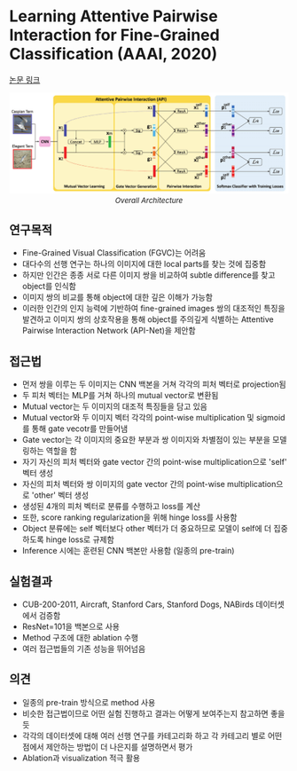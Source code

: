 # Learning Attentive Pairwise Interaction for Fine-Grained Classification (AAAI, 2020)

[논문 링크](https://ojs.aaai.org/index.php/AAAI/article/view/7016)

<p align="center">
    <img width="600" alt='fig1' src="./img/04_08_01.png?raw=true"></br>
    <em><font size=2>Overall Architecture</font></em>
</p>

## 연구목적
- Fine-Grained Visual Classification (FGVC)는 어려움
- 대다수의 선행 연구는 하나의 이미지에 대한 local parts를 찾는 것에 집중함
- 하지만 인간은 종종 서로 다른 이미지 쌍을 비교하여 subtle difference를 찾고 object를 인식함
- 이미지 쌍의 비교를 통해 object에 대한 깊은 이해가 가능함
- 이러한 인간의 인지 능력에 기반하여 fine-grained images 쌍의 대조적인 특징을 발견하고 이미지 쌍의 상호작용을 통해 object를 주의깊게 식별하는 Attentive Pairwise Interaction Network (API-Net)을 제안함

## 접근법
- 먼저 쌍을 이루는 두 이미지는 CNN 백본을 거쳐 각각의 피처 벡터로 projection됨
- 두 피처 벡터는 MLP를 거쳐 하나의 mutual vector로 변환됨
- Mutual vector는 두 이미지의 대조적 특징들을 담고 있음
- Mutual vector와 두 이미지 벡터 각각의 point-wise multiplication 및 sigmoid를 통해 gate vecotr를 만들어냄
- Gate vector는 각 이미지의 중요한 부분과 쌍 이미지와 차별점이 있는 부분을 모델링하는 역할을 함
- 자기 자신의 피처 벡터와 gate vector 간의 point-wise multiplication으로 'self' 벡터 생성
- 자신의 피처 벡터와 쌍 이미지의 gate vector 간의 point-wise multiplication으로 'other' 벡터 생성
- 생성된 4개의 피처 벡터로 분류를 수행하고 loss를 계산
- 또한, score ranking regularization을 위해 hinge loss를 사용함
- Object 분류에는 self 벡터보다 other 벡터가 더 중요하므로 모델이 self에 더 집중하도록 hinge loss로 규제함
- Inference 시에는 훈련된 CNN 백본만 사용함 (일종의 pre-train)

## 실험결과
- CUB-200-2011, Aircraft, Stanford Cars, Stanford Dogs, NABirds 데이터셋에서 검증함
- ResNet=101을 백본으로 사용
- Method 구조에 대한 ablation 수행
- 여러 접근법들의 기존 성능을 뛰어넘음

## 의견
- 일종의 pre-train 방식으로 method 사용
- 비슷한 접근법이므로 어떤 실험 진행하고 결과는 어떻게 보여주는지 참고하면 좋을듯
- 각각의 데이터셋에 대해 여러 선행 연구를 카테고리화 하고 각 카테고리 별로 어떤 점에서 제안하는 방법이 더 나은지를 설명하면서 평가
- Ablation과 visualization 적극 활용
